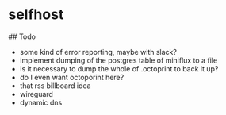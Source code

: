 # selfhost

## Todo

- some kind of error reporting, maybe with slack?
- implement dumping of the postgres table of miniflux to a file
- is it necessary to dump the whole of .octoprint to back it up?
- do I even want octoporint here?
- that rss billboard idea
- wireguard
- dynamic dns 